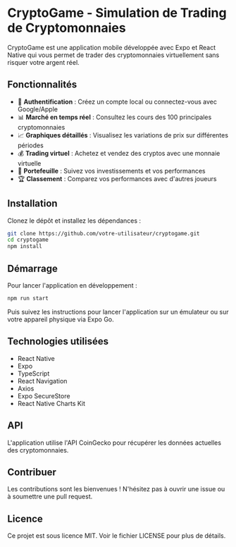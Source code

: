 # CryptoGame - Simulation de Trading de Cryptomonnaies

CryptoGame est une application mobile développée avec Expo et React Native qui vous permet de trader des cryptomonnaies virtuellement sans risquer votre argent réel.

## Fonctionnalités

- 🔐 **Authentification** : Créez un compte local ou connectez-vous avec Google/Apple
- 📊 **Marché en temps réel** : Consultez les cours des 100 principales cryptomonnaies
- 📈 **Graphiques détaillés** : Visualisez les variations de prix sur différentes périodes
- 💰 **Trading virtuel** : Achetez et vendez des cryptos avec une monnaie virtuelle
- 📱 **Portefeuille** : Suivez vos investissements et vos performances
- 🏆 **Classement** : Comparez vos performances avec d'autres joueurs

## Installation

Clonez le dépôt et installez les dépendances :

```bash
git clone https://github.com/votre-utilisateur/cryptogame.git
cd cryptogame
npm install
```

## Démarrage

Pour lancer l'application en développement :

```bash
npm run start
```

Puis suivez les instructions pour lancer l'application sur un émulateur ou sur votre appareil physique via Expo Go.

## Technologies utilisées

- React Native
- Expo
- TypeScript
- React Navigation
- Axios
- Expo SecureStore
- React Native Charts Kit

## API

L'application utilise l'API CoinGecko pour récupérer les données actuelles des cryptomonnaies.

## Contribuer

Les contributions sont les bienvenues ! N'hésitez pas à ouvrir une issue ou à soumettre une pull request.

## Licence

Ce projet est sous licence MIT. Voir le fichier LICENSE pour plus de détails. 